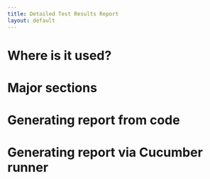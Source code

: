 ```yaml
---
title: Detailed Test Results Report
layout: default
---
```


# Where is it used?

# Major sections

# Generating report from code

# Generating report via Cucumber runner
